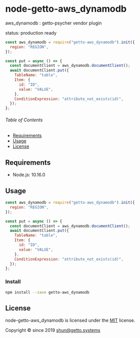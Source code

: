 # node-getto-aws_dynamodb

aws_dynamodb : getto-psycher vendor plugin

status: production ready

```javascript
const aws_dynamodb = require("getto-aws_dynamodb").init({
  region: "REGION",
});

const put = async () => {
  const documentClient = aws_dynamodb.documentClient();
  await documentClient.put({
    TableName: "table",
    Item: {
      id: "ID",
      value: "VALUE",
    },
    ConditionExpression: "attribute_not_exists(id)",
  });
};
```


###### Table of Contents

- [Requirements](#Requirements)
- [Usage](#Usage)
- [License](#License)

## Requirements

- Node.js: 10.16.0


## Usage

```javascript
const aws_dynamodb = require("getto-aws_dynamodb").init({
  region: "REGION",
});

const put = async () => {
  const documentClient = aws_dynamodb.documentClient();
  await documentClient.put({
    TableName: "table",
    Item: {
      id: "ID",
      value: "VALUE",
    },
    ConditionExpression: "attribute_not_exists(id)",
  });
};
```

### Install

```bash
npm install --save getto-aws_dynamodb
```


## License

node-getto-aws_dynamodb is licensed under the [MIT](LICENSE) license.

Copyright &copy; since 2019 shun@getto.systems

